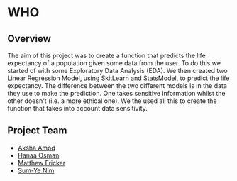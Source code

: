 # WHO
## Overview
The aim of this project was to create a function that predicts the life expectancy of a population given some data from the user. To do this we started of with some Exploratory Data Analysis (EDA). We then created two Linear Regression Model, using SkitLearn and StatsModel, to predict the life expectancy. The difference between the two different models is in the data they use to make the prediction. One takes sensitive information whilst the other doesn't (i.e. a more ethical one). We the used all this to create the function that takes into account data sensitivity.
## Project Team
* [Aksha Amod](https://github.com/akshaamod)
* [Hanaa Osman](https://github.com/osmanh2001)
* [Matthew Fricker](https://github.com/MatthewFricker)
* [Sum-Ye Nim](https://github.com/sn1218)
